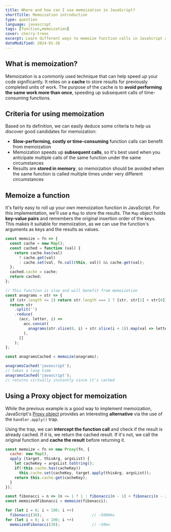 ```yaml
---
title: Where and how can I use memoization in JavaScript?
shortTitle: Memoization introduction
type: question
language: javascript
tags: [function,memoization]
cover: cherry-trees
excerpt: Learn different ways to memoize function calls in JavaScript as well as when to use memoization to get the best performance results.
dateModified: 2024-01-26
---
```


## What is memoization?

Memoization is a commonly used technique that can help speed up your code significantly. It relies on a **cache** to store results for previously completed units of work. The purpose of the cache is to **avoid performing the same work more than once**, speeding up subsequent calls of time-consuming functions.

## Criteria for using memoization

Based on its definition, we can easily deduce some criteria to help us discover good candidates for memoization:

- **Slow-performing, costly or time-consuming** function calls can benefit from memoization
- Memoization speeds up **subsequent calls**, so it's best used when you anticipate multiple calls of the same function under the same circumstances
- Results are **stored in memory**, so memoization should be avoided when the same function is called multiple times under very different circumstances

## Memoize a function

It's fairly easy to roll up your own memoization function in JavaScript. For this implementation, we'll use a `Map` to store the results. The `Map` object holds **key-value pairs** and remembers the original insertion order of the keys. This makes it suitable for memoization, as we can use the function's arguments as keys and the results as values.

```js
const memoize = fn => {
  const cache = new Map();
  const cached = function (val) {
    return cache.has(val)
      ? cache.get(val)
      : cache.set(val, fn.call(this, val)) && cache.get(val);
  };
  cached.cache = cache;
  return cached;
};

// This function is slow and will benefit from memoization
const anagrams = str => {
  if (str.length <= 2) return str.length === 2 ? [str, str[1] + str[0]] : [str];
  return str
    .split('')
    .reduce(
      (acc, letter, i) =>
        acc.concat(
          anagrams(str.slice(0, i) + str.slice(i + 1)).map(val => letter + val)
        ),
      []
    );
};

const anagramsCached = memoize(anagrams);

anagramsCached('javascript');
// takes a long time
anagramsCached('javascript');
// returns virtually instantly since it's cached
```

## Using a Proxy object for memoization

While the previous example is a good way to implement memoization, JavaScript's [Proxy object](https://developer.mozilla.org/en-US/docs/Web/JavaScript/Reference/Global_Objects/Proxy) provides an interesting **alternative** via the use of the `handler.apply()` trap.

Using the trap, we can **intercept the function call** and check if the result is already cached. If it is, we return the cached result. If it's not, we call the original function and **cache the result** before returning it.

```js
const memoize = fn => new Proxy(fn, {
  cache: new Map(),
  apply (target, thisArg, argsList) {
    let cacheKey = argsList.toString();
    if(!this.cache.has(cacheKey))
      this.cache.set(cacheKey, target.apply(thisArg, argsList));
    return this.cache.get(cacheKey);
  }
});

const fibonacci = n => (n <= 1 ? 1 : fibonacci(n - 1) + fibonacci(n - 2));
const memoizedFibonacci = memoize(fibonacci);

for (let i = 0; i < 100; i ++)
  fibonacci(30);                      // ~5000ms
for (let i = 0; i < 100; i ++)
  memoizedFibonacci(30);              // ~50ms
```
